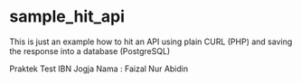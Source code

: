 # sample_hit_api
This is just an example how to hit an API using plain CURL (PHP) and saving the response into a database (PostgreSQL)

Praktek Test IBN Jogja
Nama : Faizal Nur Abidin
